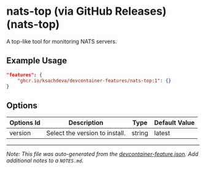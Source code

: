 
# nats-top (via GitHub Releases) (nats-top)

A top-like tool for monitoring NATS servers.

## Example Usage

```json
"features": {
    "ghcr.io/ksachdeva/devcontainer-features/nats-top:1": {}
}
```

## Options

| Options Id | Description | Type | Default Value |
|-----|-----|-----|-----|
| version | Select the version to install. | string | latest |



---

_Note: This file was auto-generated from the [devcontainer-feature.json](https://github.com/ksachdeva/devcontainer-features/blob/main/src/nats-top/devcontainer-feature.json).  Add additional notes to a `NOTES.md`._
